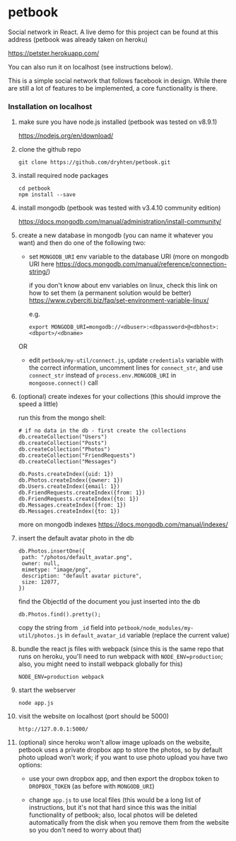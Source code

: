 # petbook
Social network in React. A live demo for this project can be found at this address (petbook was already taken on heroku)

https://petster.herokuapp.com/

You can also run it on localhost (see instructions below).

This is a simple social network that follows facebook in design. While there are still a lot of features to be implemented, a core functionality is there.

### Installation on localhost
1. make sure you have node.js installed (petbook was tested on v8.9.1)

   https://nodejs.org/en/download/

2. clone the github repo
   ```
   git clone https://github.com/dryhten/petbook.git
   ```

3. install required node packages
   ```
   cd petbook
   npm install --save
   ```

4. install mongodb (petbook was tested with v3.4.10 community edition)

   https://docs.mongodb.com/manual/administration/install-community/

5. create a new database in mongodb (you can name it whatever you want) and then do one of the following two:

   * set `MONGODB_URI` env variable to the database URI (more on mongodb URI here https://docs.mongodb.com/manual/reference/connection-string/)

     if you don't know about env variables on linux, check this link on how to set them (a permanent solution would be better) https://www.cyberciti.biz/faq/set-environment-variable-linux/

     e.g.

     ```
     export MONGODB_URI=mongodb://<dbuser>:<dbpassword>@<dbhost>:<dbport>/<dbname>
     ```

   OR

   * edit `petbook/my-util/connect.js`, update `credentials` variable with the correct information, uncomment lines for `connect_str`, and use `connect_str` instead of `process.env.MONGODB_URI` in `mongoose.connect()` call

6. (optional) create indexes for your collections (this should improve the speed a little)

   run this from the mongo shell:

   ```
   # if no data in the db - first create the collections
   db.createCollection("Users")
   db.createCollection("Posts")
   db.createCollection("Photos")
   db.createCollection("FriendRequests")
   db.createCollection("Messages")

   db.Posts.createIndex({uid: 1})
   db.Photos.createIndex({owner: 1})
   db.Users.createIndex({email: 1})
   db.FriendRequests.createIndex({from: 1})
   db.FriendRequests.createIndex({to: 1})
   db.Messages.createIndex({from: 1})
   db.Messages.createIndex({to: 1})
   ```

   more on mongodb indexes https://docs.mongodb.com/manual/indexes/

7. insert the default avatar photo in the db

   ```
   db.Photos.insertOne({
	path: "/photos/default_avatar.png",
	owner: null,
	mimetype: "image/png",
	description: "default avatar picture",
	size: 12077,
   })
   ```
   find the ObjectId of the document you just inserted into the db
   ```
   db.Photos.find().pretty();
   ```
   copy the string from `_id` field into `petbook/node_modules/my-util/photos.js` in `default_avatar_id` variable (replace the current value)

8. bundle the react js files with webpack (since this is the same repo that runs on heroku, you'll need to run webpack with `NODE_ENV=production`; also, you might need to install webpack globally for this)
   ```
   NODE_ENV=production webpack
   ```

9. start the webserver

   ```
   node app.js
   ```

10. visit the website on localhost (port should be 5000)
    ```
    http://127.0.0.1:5000/
    ```

11. (optional) since heroku won't allow image uploads on the website, petbook uses a private dropbox app to store the photos, so by default photo upload won't work; if you want to use photo upload you have two options:
    * use your own dropbox app, and then export the dropbox token to `DROPBOX_TOKEN` (as before with `MONGODB_URI`)

    * change `app.js` to use local files (this would be a long list of instructions, but it's not that hard since this was the initial functionality of petbook; also, local photos will be deleted automatically from the disk when you remove them from the website so you don't need to worry about that)
